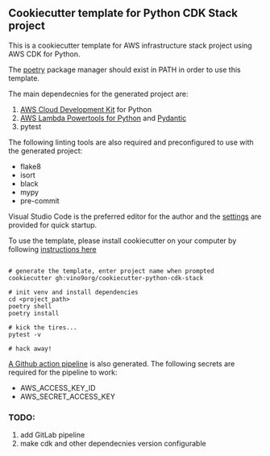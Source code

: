 ## Cookiecutter template for Python CDK Stack project

This is a cookiecutter template for AWS infrastructure stack project using AWS CDK for Python.

The [poetry](https://python-poetry.org/) package manager should exist in PATH in order to use this template.

The main dependecnies for the generated project are:
1. [AWS Cloud Development Kit](https://aws.amazon.com/cdk/) for Python
2. [AWS Lambda Powertools for Python](https://awslabs.github.io/aws-lambda-powertools-python/latest/) and  [Pydantic](https://pydantic-docs.helpmanual.io/)
3. pytest

The following linting tools are also required and preconfigured to use with the generated project:
* flake8
* isort
* black
* mypy
* pre-commit


Visual Studio Code is the preferred editor for the author and the [settings]({{cookiecutter.pkg_name}}/.vscode/settings.json) are provided for quick startup. 

To use the template, please install cookiecutter on your computer by following [instructions here](https://cookiecutter.readthedocs.io/en/latest/installation.html)

```

# generate the template, enter project name when prompted
cookiecutter gh:vino9org/cookiecutter-python-cdk-stack

# init venv and install dependencies
cd <project_path>
poetry shell
poetry install

# kick the tires...
pytest -v

# hack away!

```

[A Github action pipeline]({{cookiecutter.pkg_name}}/.github/workflows/pipeline.yaml) is also generated. The following secrets are required for the pipeline to work:
* AWS_ACCESS_KEY_ID
* AWS_SECRET_ACCESS_KEY

### TODO:
1. add GitLab pipeline
2. make cdk and other dependecnies version configurable
